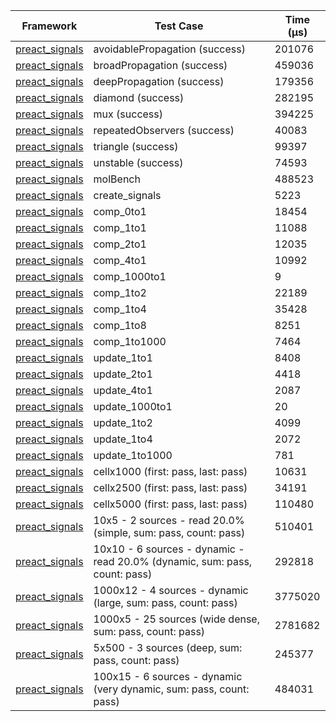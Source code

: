 | Framework | Test Case | Time (μs) |
| --- | --- | --- |
| [preact_signals](https://pub.dev/packages/preact_signals) | avoidablePropagation (success) | 201076 |
| [preact_signals](https://pub.dev/packages/preact_signals) | broadPropagation (success) | 459036 |
| [preact_signals](https://pub.dev/packages/preact_signals) | deepPropagation (success) | 179356 |
| [preact_signals](https://pub.dev/packages/preact_signals) | diamond (success) | 282195 |
| [preact_signals](https://pub.dev/packages/preact_signals) | mux (success) | 394225 |
| [preact_signals](https://pub.dev/packages/preact_signals) | repeatedObservers (success) | 40083 |
| [preact_signals](https://pub.dev/packages/preact_signals) | triangle (success) | 99397 |
| [preact_signals](https://pub.dev/packages/preact_signals) | unstable (success) | 74593 |
| [preact_signals](https://pub.dev/packages/preact_signals) | molBench | 488523 |
| [preact_signals](https://pub.dev/packages/preact_signals) | create_signals | 5223 |
| [preact_signals](https://pub.dev/packages/preact_signals) | comp_0to1 | 18454 |
| [preact_signals](https://pub.dev/packages/preact_signals) | comp_1to1 | 11088 |
| [preact_signals](https://pub.dev/packages/preact_signals) | comp_2to1 | 12035 |
| [preact_signals](https://pub.dev/packages/preact_signals) | comp_4to1 | 10992 |
| [preact_signals](https://pub.dev/packages/preact_signals) | comp_1000to1 | 9 |
| [preact_signals](https://pub.dev/packages/preact_signals) | comp_1to2 | 22189 |
| [preact_signals](https://pub.dev/packages/preact_signals) | comp_1to4 | 35428 |
| [preact_signals](https://pub.dev/packages/preact_signals) | comp_1to8 | 8251 |
| [preact_signals](https://pub.dev/packages/preact_signals) | comp_1to1000 | 7464 |
| [preact_signals](https://pub.dev/packages/preact_signals) | update_1to1 | 8408 |
| [preact_signals](https://pub.dev/packages/preact_signals) | update_2to1 | 4418 |
| [preact_signals](https://pub.dev/packages/preact_signals) | update_4to1 | 2087 |
| [preact_signals](https://pub.dev/packages/preact_signals) | update_1000to1 | 20 |
| [preact_signals](https://pub.dev/packages/preact_signals) | update_1to2 | 4099 |
| [preact_signals](https://pub.dev/packages/preact_signals) | update_1to4 | 2072 |
| [preact_signals](https://pub.dev/packages/preact_signals) | update_1to1000 | 781 |
| [preact_signals](https://pub.dev/packages/preact_signals) | cellx1000 (first: pass, last: pass) | 10631 |
| [preact_signals](https://pub.dev/packages/preact_signals) | cellx2500 (first: pass, last: pass) | 34191 |
| [preact_signals](https://pub.dev/packages/preact_signals) | cellx5000 (first: pass, last: pass) | 110480 |
| [preact_signals](https://pub.dev/packages/preact_signals) | 10x5 - 2 sources - read 20.0% (simple, sum: pass, count: pass) | 510401 |
| [preact_signals](https://pub.dev/packages/preact_signals) | 10x10 - 6 sources - dynamic - read 20.0% (dynamic, sum: pass, count: pass) | 292818 |
| [preact_signals](https://pub.dev/packages/preact_signals) | 1000x12 - 4 sources - dynamic (large, sum: pass, count: pass) | 3775020 |
| [preact_signals](https://pub.dev/packages/preact_signals) | 1000x5 - 25 sources (wide dense, sum: pass, count: pass) | 2781682 |
| [preact_signals](https://pub.dev/packages/preact_signals) | 5x500 - 3 sources (deep, sum: pass, count: pass) | 245377 |
| [preact_signals](https://pub.dev/packages/preact_signals) | 100x15 - 6 sources - dynamic (very dynamic, sum: pass, count: pass) | 484031 |
